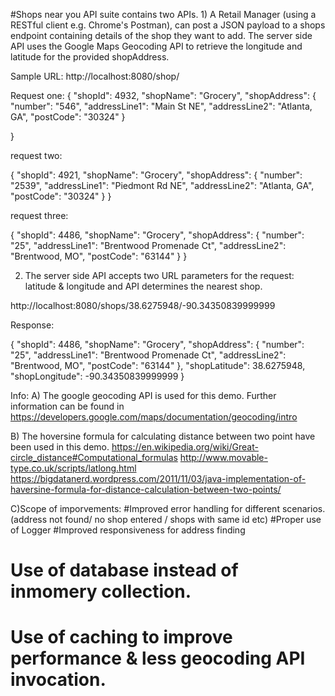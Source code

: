 #Shops near you API suite contains  two APIs.
1)
A Retail Manager (using a RESTful client e.g. Chrome's Postman), can post a JSON payload to a shops endpoint containing details of the shop they want to add. The server side API uses the Google Maps Geocoding API to retrieve the longitude and latitude for the provided shopAddress.

Sample URL: http://localhost:8080/shop/

Request one:
{
  "shopId": 4932,
  "shopName": "Grocery",
  "shopAddress": {
    "number": "546",
    "addressLine1": "Main St NE",
    "addressLine2": "Atlanta, GA",
    "postCode": "30324"
  }

}

request two:

{
  "shopId": 4921,
  "shopName": "Grocery",
  "shopAddress": {
    "number": "2539",
    "addressLine1": "Piedmont Rd NE",
    "addressLine2": "Atlanta, GA",
    "postCode": "30324"
  }
}

request three:

{
  "shopId": 4486,
  "shopName": "Grocery",
  "shopAddress": {
    "number": "25",
    "addressLine1": "Brentwood Promenade Ct",
    "addressLine2": "Brentwood, MO",
    "postCode": "63144"
  }
}


2) The server side API accepts two URL parameters for the request: latitude & longitude and API determines the nearest shop.

http://localhost:8080/shops/38.6275948/-90.34350839999999

Response:

{
  "shopId": 4486,
  "shopName": "Grocery",
  "shopAddress": {
    "number": "25",
    "addressLine1": "Brentwood Promenade Ct",
    "addressLine2": "Brentwood, MO",
    "postCode": "63144"
  },
  "shopLatitude": 38.6275948,
  "shopLongitude": -90.34350839999999
}

Info:
A) The google geocoding API is used for this demo. Further information can be found in https://developers.google.com/maps/documentation/geocoding/intro

B) The hoversine formula for calculating distance between two point have been used in this demo.
https://en.wikipedia.org/wiki/Great-circle_distance#Computational_formulas
http://www.movable-type.co.uk/scripts/latlong.html
https://bigdatanerd.wordpress.com/2011/11/03/java-implementation-of-haversine-formula-for-distance-calculation-between-two-points/

C)Scope of imporvements:
#Improved error handling for different scenarios. (address not found/ no shop entered / shops with same id etc)
#Proper use of Logger
#Improved responsiveness for address finding
# Use of database instead of inmomery collection.
# Use of caching to improve performance & less geocoding API invocation.






